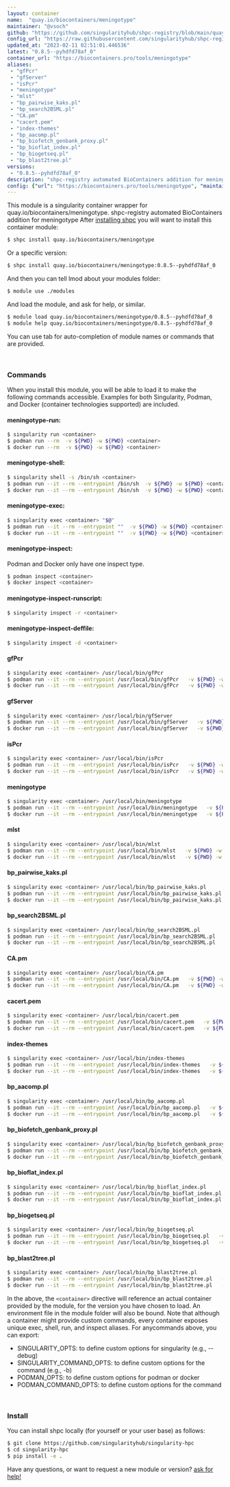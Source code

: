 ```yaml
---
layout: container
name:  "quay.io/biocontainers/meningotype"
maintainer: "@vsoch"
github: "https://github.com/singularityhub/shpc-registry/blob/main/quay.io/biocontainers/meningotype/container.yaml"
config_url: "https://raw.githubusercontent.com/singularityhub/shpc-registry/main/quay.io/biocontainers/meningotype/container.yaml"
updated_at: "2023-02-11 02:51:01.446536"
latest: "0.8.5--pyhdfd78af_0"
container_url: "https://biocontainers.pro/tools/meningotype"
aliases:
 - "gfPcr"
 - "gfServer"
 - "isPcr"
 - "meningotype"
 - "mlst"
 - "bp_pairwise_kaks.pl"
 - "bp_search2BSML.pl"
 - "CA.pm"
 - "cacert.pem"
 - "index-themes"
 - "bp_aacomp.pl"
 - "bp_biofetch_genbank_proxy.pl"
 - "bp_bioflat_index.pl"
 - "bp_biogetseq.pl"
 - "bp_blast2tree.pl"
versions:
 - "0.8.5--pyhdfd78af_0"
description: "shpc-registry automated BioContainers addition for meningotype"
config: {"url": "https://biocontainers.pro/tools/meningotype", "maintainer": "@vsoch", "description": "shpc-registry automated BioContainers addition for meningotype", "latest": {"0.8.5--pyhdfd78af_0": "sha256:9d28ae0b769f13c72a37cc86c230eb7c028f13dbe55f2843edee3ea199844501"}, "tags": {"0.8.5--pyhdfd78af_0": "sha256:9d28ae0b769f13c72a37cc86c230eb7c028f13dbe55f2843edee3ea199844501"}, "docker": "quay.io/biocontainers/meningotype", "aliases": {"gfPcr": "/usr/local/bin/gfPcr", "gfServer": "/usr/local/bin/gfServer", "isPcr": "/usr/local/bin/isPcr", "meningotype": "/usr/local/bin/meningotype", "mlst": "/usr/local/bin/mlst", "bp_pairwise_kaks.pl": "/usr/local/bin/bp_pairwise_kaks.pl", "bp_search2BSML.pl": "/usr/local/bin/bp_search2BSML.pl", "CA.pm": "/usr/local/bin/CA.pm", "cacert.pem": "/usr/local/bin/cacert.pem", "index-themes": "/usr/local/bin/index-themes", "bp_aacomp.pl": "/usr/local/bin/bp_aacomp.pl", "bp_biofetch_genbank_proxy.pl": "/usr/local/bin/bp_biofetch_genbank_proxy.pl", "bp_bioflat_index.pl": "/usr/local/bin/bp_bioflat_index.pl", "bp_biogetseq.pl": "/usr/local/bin/bp_biogetseq.pl", "bp_blast2tree.pl": "/usr/local/bin/bp_blast2tree.pl"}}
---
```


This module is a singularity container wrapper for quay.io/biocontainers/meningotype.
shpc-registry automated BioContainers addition for meningotype
After [installing shpc](#install) you will want to install this container module:


```bash
$ shpc install quay.io/biocontainers/meningotype
```

Or a specific version:

```bash
$ shpc install quay.io/biocontainers/meningotype:0.8.5--pyhdfd78af_0
```

And then you can tell lmod about your modules folder:

```bash
$ module use ./modules
```

And load the module, and ask for help, or similar.

```bash
$ module load quay.io/biocontainers/meningotype/0.8.5--pyhdfd78af_0
$ module help quay.io/biocontainers/meningotype/0.8.5--pyhdfd78af_0
```

You can use tab for auto-completion of module names or commands that are provided.

<br>

### Commands

When you install this module, you will be able to load it to make the following commands accessible.
Examples for both Singularity, Podman, and Docker (container technologies supported) are included.

#### meningotype-run:

```bash
$ singularity run <container>
$ podman run --rm  -v ${PWD} -w ${PWD} <container>
$ docker run --rm  -v ${PWD} -w ${PWD} <container>
```

#### meningotype-shell:

```bash
$ singularity shell -s /bin/sh <container>
$ podman run --it --rm --entrypoint /bin/sh  -v ${PWD} -w ${PWD} <container>
$ docker run --it --rm --entrypoint /bin/sh  -v ${PWD} -w ${PWD} <container>
```

#### meningotype-exec:

```bash
$ singularity exec <container> "$@"
$ podman run --it --rm --entrypoint ""  -v ${PWD} -w ${PWD} <container> "$@"
$ docker run --it --rm --entrypoint ""  -v ${PWD} -w ${PWD} <container> "$@"
```

#### meningotype-inspect:

Podman and Docker only have one inspect type.

```bash
$ podman inspect <container>
$ docker inspect <container>
```

#### meningotype-inspect-runscript:

```bash
$ singularity inspect -r <container>
```

#### meningotype-inspect-deffile:

```bash
$ singularity inspect -d <container>
```


#### gfPcr

```bash
$ singularity exec <container> /usr/local/bin/gfPcr
$ podman run --it --rm --entrypoint /usr/local/bin/gfPcr   -v ${PWD} -w ${PWD} <container> -c " $@"
$ docker run --it --rm --entrypoint /usr/local/bin/gfPcr   -v ${PWD} -w ${PWD} <container> -c " $@"
```


#### gfServer

```bash
$ singularity exec <container> /usr/local/bin/gfServer
$ podman run --it --rm --entrypoint /usr/local/bin/gfServer   -v ${PWD} -w ${PWD} <container> -c " $@"
$ docker run --it --rm --entrypoint /usr/local/bin/gfServer   -v ${PWD} -w ${PWD} <container> -c " $@"
```


#### isPcr

```bash
$ singularity exec <container> /usr/local/bin/isPcr
$ podman run --it --rm --entrypoint /usr/local/bin/isPcr   -v ${PWD} -w ${PWD} <container> -c " $@"
$ docker run --it --rm --entrypoint /usr/local/bin/isPcr   -v ${PWD} -w ${PWD} <container> -c " $@"
```


#### meningotype

```bash
$ singularity exec <container> /usr/local/bin/meningotype
$ podman run --it --rm --entrypoint /usr/local/bin/meningotype   -v ${PWD} -w ${PWD} <container> -c " $@"
$ docker run --it --rm --entrypoint /usr/local/bin/meningotype   -v ${PWD} -w ${PWD} <container> -c " $@"
```


#### mlst

```bash
$ singularity exec <container> /usr/local/bin/mlst
$ podman run --it --rm --entrypoint /usr/local/bin/mlst   -v ${PWD} -w ${PWD} <container> -c " $@"
$ docker run --it --rm --entrypoint /usr/local/bin/mlst   -v ${PWD} -w ${PWD} <container> -c " $@"
```


#### bp_pairwise_kaks.pl

```bash
$ singularity exec <container> /usr/local/bin/bp_pairwise_kaks.pl
$ podman run --it --rm --entrypoint /usr/local/bin/bp_pairwise_kaks.pl   -v ${PWD} -w ${PWD} <container> -c " $@"
$ docker run --it --rm --entrypoint /usr/local/bin/bp_pairwise_kaks.pl   -v ${PWD} -w ${PWD} <container> -c " $@"
```


#### bp_search2BSML.pl

```bash
$ singularity exec <container> /usr/local/bin/bp_search2BSML.pl
$ podman run --it --rm --entrypoint /usr/local/bin/bp_search2BSML.pl   -v ${PWD} -w ${PWD} <container> -c " $@"
$ docker run --it --rm --entrypoint /usr/local/bin/bp_search2BSML.pl   -v ${PWD} -w ${PWD} <container> -c " $@"
```


#### CA.pm

```bash
$ singularity exec <container> /usr/local/bin/CA.pm
$ podman run --it --rm --entrypoint /usr/local/bin/CA.pm   -v ${PWD} -w ${PWD} <container> -c " $@"
$ docker run --it --rm --entrypoint /usr/local/bin/CA.pm   -v ${PWD} -w ${PWD} <container> -c " $@"
```


#### cacert.pem

```bash
$ singularity exec <container> /usr/local/bin/cacert.pem
$ podman run --it --rm --entrypoint /usr/local/bin/cacert.pem   -v ${PWD} -w ${PWD} <container> -c " $@"
$ docker run --it --rm --entrypoint /usr/local/bin/cacert.pem   -v ${PWD} -w ${PWD} <container> -c " $@"
```


#### index-themes

```bash
$ singularity exec <container> /usr/local/bin/index-themes
$ podman run --it --rm --entrypoint /usr/local/bin/index-themes   -v ${PWD} -w ${PWD} <container> -c " $@"
$ docker run --it --rm --entrypoint /usr/local/bin/index-themes   -v ${PWD} -w ${PWD} <container> -c " $@"
```


#### bp_aacomp.pl

```bash
$ singularity exec <container> /usr/local/bin/bp_aacomp.pl
$ podman run --it --rm --entrypoint /usr/local/bin/bp_aacomp.pl   -v ${PWD} -w ${PWD} <container> -c " $@"
$ docker run --it --rm --entrypoint /usr/local/bin/bp_aacomp.pl   -v ${PWD} -w ${PWD} <container> -c " $@"
```


#### bp_biofetch_genbank_proxy.pl

```bash
$ singularity exec <container> /usr/local/bin/bp_biofetch_genbank_proxy.pl
$ podman run --it --rm --entrypoint /usr/local/bin/bp_biofetch_genbank_proxy.pl   -v ${PWD} -w ${PWD} <container> -c " $@"
$ docker run --it --rm --entrypoint /usr/local/bin/bp_biofetch_genbank_proxy.pl   -v ${PWD} -w ${PWD} <container> -c " $@"
```


#### bp_bioflat_index.pl

```bash
$ singularity exec <container> /usr/local/bin/bp_bioflat_index.pl
$ podman run --it --rm --entrypoint /usr/local/bin/bp_bioflat_index.pl   -v ${PWD} -w ${PWD} <container> -c " $@"
$ docker run --it --rm --entrypoint /usr/local/bin/bp_bioflat_index.pl   -v ${PWD} -w ${PWD} <container> -c " $@"
```


#### bp_biogetseq.pl

```bash
$ singularity exec <container> /usr/local/bin/bp_biogetseq.pl
$ podman run --it --rm --entrypoint /usr/local/bin/bp_biogetseq.pl   -v ${PWD} -w ${PWD} <container> -c " $@"
$ docker run --it --rm --entrypoint /usr/local/bin/bp_biogetseq.pl   -v ${PWD} -w ${PWD} <container> -c " $@"
```


#### bp_blast2tree.pl

```bash
$ singularity exec <container> /usr/local/bin/bp_blast2tree.pl
$ podman run --it --rm --entrypoint /usr/local/bin/bp_blast2tree.pl   -v ${PWD} -w ${PWD} <container> -c " $@"
$ docker run --it --rm --entrypoint /usr/local/bin/bp_blast2tree.pl   -v ${PWD} -w ${PWD} <container> -c " $@"
```



In the above, the `<container>` directive will reference an actual container provided
by the module, for the version you have chosen to load. An environment file in the
module folder will also be bound. Note that although a container
might provide custom commands, every container exposes unique exec, shell, run, and
inspect aliases. For anycommands above, you can export:

 - SINGULARITY_OPTS: to define custom options for singularity (e.g., --debug)
 - SINGULARITY_COMMAND_OPTS: to define custom options for the command (e.g., -b)
 - PODMAN_OPTS: to define custom options for podman or docker
 - PODMAN_COMMAND_OPTS: to define custom options for the command

<br>

### Install

You can install shpc locally (for yourself or your user base) as follows:

```bash
$ git clone https://github.com/singularityhub/singularity-hpc
$ cd singularity-hpc
$ pip install -e .
```

Have any questions, or want to request a new module or version? [ask for help!](https://github.com/singularityhub/singularity-hpc/issues)